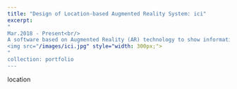 ```yaml
---
title: "Design of Location-based Augmented Reality System: ici"
excerpt: 
"
Mar.2018 - Present<br/>
A software based on Augmented Reality (AR) technology to show information on virtual models at specific locations.<br/>
<img src="/images/ici.jpg" style="width: 300px;">
"
collection: portfolio
---
```


location
